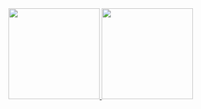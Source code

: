 <div>
  <a href="https://github.com/EderRosso/EderRosso.git">
  <img height="180em" src="https://github-readme-stats.vercel.app/api?username=EderRosso&show_icons=true&theme=dark&include_all_commits=true&count_private=true"/>
  <img height="180em" src="https://github-readme-stats.vercel.app/api/top-langs/?username=EderRosso&layout=compact&langs_count=7&theme=drak"/>
</div>
